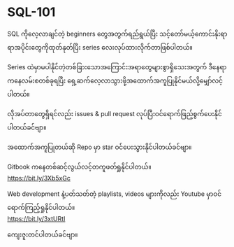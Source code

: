 # SQL-101
SQL ကိုလေ့လာချင်တဲ့ beginners တွေအတွက်ရည်ရွယ်ပြီး သင့်တော်မယ့်ကောင်းနိုးရာရာအပိုင်းတွေကိုထုတ်နုတ်ပြီး series လေးလုပ်ထားလိုက်တာဖြစ်ပါတယ်။ <br /> 

Series ထဲမှာမပါနိုင်တဲ့တစ်ခြားသောအကြောင်းအရာတွေများစွာရှိသေးအတွက် ဒီနေရာကနေလမ်းစတစ်ခုရပြီး ရှေ့ဆက်လေ့လာသွားဖို့အထောက်အကူပြုနိုင်မယ်လို့မျှော်လင့်ပါတယ်။ <br /> 

လိုအပ်တာတွေရှိရင်လည်း issues & pull request လုပ်ပြီးဝင်ရောက်ဖြည့်စွက်ပေးနိုင်ပါတယ်ခင်ဗျာ။<br />

အထောက်အကူပြုတယ်ဆို Repo မှာ star ဝင်ပေးသွားနိုင်ပါတယ်ခင်ဗျာ။ <br /> 

Gitbook ကနေတစ်ဆင့်လွယ်လင့်တကူဖတ်ရှုနိုင်ပါတယ်။ <br />
https://bit.ly/3Xb5xGc <br /> 

Web development နဲ့ပတ်သတ်တဲ့ playlists, videos များကိုလည်း Youtube မှာဝင်ရောက်ကြည့်ရှုနိုင်ပါတယ်။ <br />
https://bit.ly/3xtURtI <br />

ကျေးဇူးတင်ပါတယ်ခင်ဗျာ။
